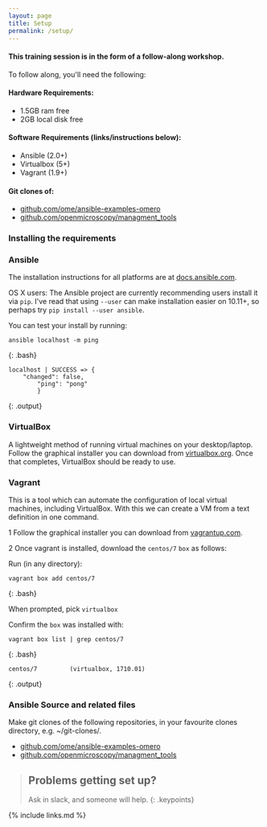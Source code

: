 ```yaml
---
layout: page
title: Setup
permalink: /setup/
---
```


#### This training session is in the form of a follow-along workshop.

To follow along, you'll need the following:

#### Hardware Requirements:
* 1.5GB ram free
* 2GB local disk free

#### Software Requirements (links/instructions below):
* Ansible (2.0+) 
* Virtualbox (5+)
* Vagrant (1.9+) 

#### Git clones of:
* [github.com/ome/ansible-examples-omero](https://github.com/ome/ansible-examples-omero)
* [github.com/openmicroscopy/managment_tools](https://github.com/openmicroscopy/management_tools)

### Installing the requirements

### Ansible
The installation instructions for all platforms are at [docs.ansible.com](http://docs.ansible.com/ansible/latest/intro_installation.html). 

OS X users: The Ansible project are currently recommending users install it via `pip`. I've read that using `--user` can make installation easier on 10.11+, so perhaps try `pip install --user ansible`.

You can test your install by running:
~~~
ansible localhost -m ping
~~~
{: .bash}
~~~
localhost | SUCCESS => {
    "changed": false,
        "ping": "pong"
        }
~~~
{: .output}

### VirtualBox 
A lightweight method of running virtual machines on your desktop/laptop. Follow the graphical installer you can download from [virtualbox.org](https://www.virtualbox.org/wiki/Downloads). Once that completes, VirtualBox should be ready to use.

### Vagrant

This is a tool which can automate the configuration of local virtual machines, including VirtualBox. With this we can create a VM from a text definition in one command.

1 Follow the graphical installer you can download from [vagrantup.com](https://www.vagrantup.com/downloads.html).

2 Once vagrant is installed, download the `centos/7` `box` as follows:

Run (in any directory):
~~~
vagrant box add centos/7
~~~
{: .bash}

When prompted, pick `virtualbox`

Confirm the `box` was installed with:

~~~
vagrant box list | grep centos/7
~~~
{: .bash}
~~~
centos/7         (virtualbox, 1710.01)
~~~
{: .output}

### Ansible Source and related files

Make git clones of the following repositories, in your favourite clones directory, e.g. ~/git-clones/.

* [github.com/ome/ansible-examples-omero](https://github.com/ome/ansible-examples-omero)
* [github.com/openmicroscopy/managment_tools](https://github.com/openmicroscopy/management_tools)


> ## Problems getting set up?
>
> Ask in slack, and someone will help.
{: .keypoints}

{% include links.md %}



